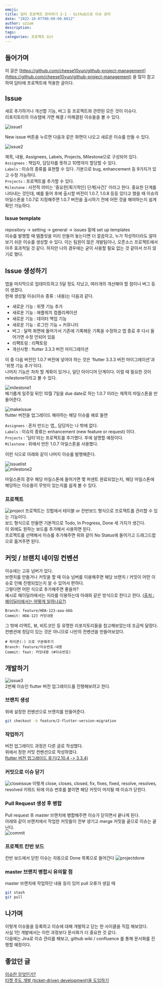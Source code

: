 ```yaml
---
emoji: 
title: 담타 프로젝트 관리하기 2-1 - Github으로 이슈 관리
date: "2022-10-07T00:00:00.001Z"
author: uzzam
description: 
tags: 
categories: 프로젝트 Git
---
```


## 들어가며
이 글은 [https://github.com/cheese10yun/github-project-management](https://github.com/cheese10yun/github-project-management) 을 많이 참고하여 담타에 프로젝트에 적용한 글이다.  

## Issue
새로 추가하거나 개선할 기능, 버그 등 프로젝트와 관련된 모든 것이 이슈다.   
리포지토리의 이슈탭에 가면 해결 / 미해결된 이슈들을 볼 수 있다.   
   
![issue1](/images/issue1.png)
  
New issue 버튼을 누르면 다음과 같은 화면이 나오고 새로운 이슈를 만들 수 있다.

![issue2](/images/issue2.png)

제목, 내용, Assignees, Labels, Projects, Milestone으로 구성되어 있다.  
`Assignees` : 책임자, 담당자를 뜻하고 10명까지 할당할 수 있다.  
`Labels` : 이슈의 종류를 표현할 수 있다. 기본으로 bug, enhancement 등 9가지가 있고 수정 가능하다.  
`Projects` : 프로젝트를 추가할 수 있다.  
`Milestone` : 사전적 의미는 '중요한[획기적인] 단계[사건]' 이라고 한다. 중요한 단계를 나타내는 것인데, 예를 들어 후에 출시할 버전이 1.0.7, 1.0.8 등등 있다고 했을 때 이슈의 마일스톤을 1.0.7로 지정해주면 1.0.7 버전을 출시하기 전에 어떤 것을 해야하는지 쉽게 확인 가능하다.

### Issue template
repository -> setting -> general -> issues 밑에 set up templates  
이슈를 발행할 때 템플릿을 미리 만들어 놓는다면 더 깔끔하고, 누가 작성하더라도 알아보기 쉬운 이슈를 생성할 수 있다. 이는 팀원이 많은 개발팀이나, 오픈소스 프로젝트에서 아주 효과적일 것 같다. 하지만 나의 경우에는 굳이 사용할 필요 없는 것 같아서 쓰지 않기로 했다.

## Issue 생성하기
앱을 마지막으로 업데이트하고 5달 정도 지났고, 여러개의 개선해야 할 점이나 버그 등이 생겼다.  
현재 생성될 이슈(이슈 종류 : 내용)는 다음과 같다.  
- 새로운 기능 : 위젯 기능 추가
- 새로운 기능 : 애플워치 컴플리케이션
- 새로운 기능 : 데이터 백업 기능
- 새로운 기능 : 로그인 기능 + 커뮤니티
- 버그 : 달력 화면에 들어가서 기존에 기록해둔 기록을 수정하고 앱 종료 후 다시 들어가면 수정 안되어 있음
- 리팩토링 : 리팩토링
- 개선사항 : flutter 3.3.3 버전 마이그레이션  

이 중 다음 버전인 1.0.7 버전에 넣어야 하는 것은 'flutter 3.3.3 버전 마이그레이션'과 '위젯 기능 추가'이다.  
나머지 기능은 차차 할 계획이 있거나, 일단 아이디어 단계이다.
이럴 때 필요한 것이 milestone이라고 볼 수 있다.  
  
![milestone1](/images/milestone1.png)  
패기롭게 일주일 뒤인 10월 7일을 due date로 하는 1.0.7 이라는 제목의 마일스톤을 만들어준다.  

![makeissue](/images/makeissue.png)  
flutter 버전을 업그레이드 해야하는 해당 이슈를 예로 들면   
   
`Assignees` : 혼자 만드는 앱,, 담당자는 나 밖에 없다.     
`Labels` : 이슈의 종류는 enhancement (new feature or request) 이다.  
`Projects` : '담타'라는 프로젝트를 추가했다. 후에 설명할 예정이다.  
`Milestone` : 위에서 만든 1.0.7 마일스톤을 사용했다.  
  
이런 식으로 아래와 같이 나머지 이슈를 발행해준다.

![issuelist](/images/issuelist.png)  
![milestone2](/images/milestone2.png)  
  
마일스톤의 경우 해당 마일스톤에 들어가면 몇 퍼센트 완료되었는지, 해당 마일스톤에 해당하는 이슈들이 무엇이 있는지를 쉽게 볼 수 있다.  

### 프로젝트
![project](/images/project.png) 
프로젝트는 깃헙에서 테이블 or 칸반보드 형식으로 프로젝트를 관리할 수 있는 기능이다.  
보드 형식으로 만들면 기본적으로 Todo, In Progress, Done 세 가지가 생긴다.  
이 외에도 원하는 보드를 추가해서 사용하면 된다.  
프로젝트를 선택해서 이슈를 추가해주면 위와 같이 No Status에 들어가고 드래그드랍으로 옮겨주면 된다. 

## 커밋 / 브랜치 네이밍 컨벤션
이슈에는 고유 넘버가 있다.  
브랜치를 만들거나 커밋을 할 때 이슈 넘버를 이용해주면 해당 브랜치 / 커밋이 어떤 이슈로 인해 진행되었는지 알 수 있어서 편하다.  
그렇다면 어떤 식으로 추가해주면 좋을까?  
예시로 헤이딜러에서는 지라를 이용하는데 아래와 같은 방식으로 한다고 한다.
[(출처 : 헤이딜러에서는 어떻게 일하나요?)](https://medium.com/prnd/%ED%97%A4%EC%9D%B4%EB%94%9C%EB%9F%AC%EC%97%90%EC%84%9C%EB%8A%94-%EC%96%B4%EB%96%BB%EA%B2%8C-%EC%9D%BC%ED%95%98%EB%82%98%EC%9A%94-1fa02b4361b5)
```
Branch: feature/HDA-123-aaa-bbb
Commit: HDA-123 커밋내용
```
그 밖에 리액트, 뷰, 비트코인 등 유명한 리포지토리들을 참고해보았는데 조금씩 달랐다.  
컨벤션에 정답이 있는 것은 아니므로 나만의 컨벤션을 만들어보았다.
```
# 하이픈(-) 으로 구분해주기
Branch: feature/이슈번호-내용 
Commit: feat: 커밋내용 (#이슈번호)
```

## 개발하기
![issue3](/images/issue3.png)  
2번째 이슈인 flutter 버전 업그레이드를 진행해보려고 한다.  

### 브랜치 생성
위에 설정한 컨벤션으로 브랜치를 만들어준다.

```bash
git checkout -b feature/2-flutter-version-migration
```

### 작업하기
버전 업그레이드 과정은 다른 글로 작성했다.  
위에서 정한 커밋 컨벤션으로 작성하였다.  
[flutter 버전 업그레이드 후기(2.10.4 -> 3.3.4)](/flutter/version-upgrade/)

### 커밋으로 이슈 닫기
![closeissue](/images/closeissue.png)
이렇게 close, closes, closed, fix, fixes, fixed, resolve, resolves, resolved 키워드 뒤에 이슈 번호를 붙이면 해당 커밋이 머지될 때 이슈가 닫힌다.

### Pull Request 생성 후 병합
Pull request 후 master 브랜치에 병합해주면 이슈가 닫히면서 끝나게 된다.  
아래와 같이 브랜치에서 작업한 커밋들이 전부 생기고 merge 커밋을 끝으로 이슈는 끝난다.  
![commit](/images/commit.png)

### 프로젝트 칸반 보드
칸반 보드에서 닫힌 이슈는 자동으로 Done 목록으로 들어간다
![projectdone](/images/projectdone.png)

### master 브랜치 병합시 유의할 점
master 브랜치에 작업하던 내용 등이 있어 pull 오류가 생길 때
```bash
git stash
git pull
```

## 나가며
이렇게 이슈들을 등록하고 이슈에 대해 개발하고 닫는 한 사이클을 직접 해보았다.  
사실 1인 개발에서는 이런 과정보다 문서화가 더 중요한 것 같다.  
다음에는 Jira로 이슈 관리를 해보고, github wiki / confluence 를 통해 문서화를 진행할 예정이다.


## 좋았던 글
[이슈란 무엇인가?](https://www.lesstif.com/jira/이슈란-무엇인가%3F-18220116.html)  
[티켓 주도 개발 (ticket-driven development)을 도입하기](https://velog.io/@aajaeyoung/ticket-driven-development)

```toc

```
